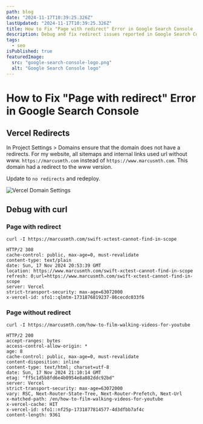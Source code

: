 ```yaml
---
path: blog
date: "2024-11-17T10:39:25.326Z"
lastUpdated: "2024-11-17T10:39:25.326Z"
title: How to Fix "Page with redirect" Error in Google Search Console
description: Debug and fix redirect issues reported in Google Search Console using curl
tags:
  - seo
isPublished: true
featuredImage:
  src: "google-search-console-logo.png"
  alt: "Google Search Console logo"
---
```


# How to Fix "Page with redirect" Error in Google Search Console

## Vercel Redirects

In Project Settings > Domains ensure that the domain does not have a redirects. For my website, all sitemaps and internal links used url without www. `https://marcusmth.com` instead of `https://www.marcusmth.com`. This domain had a redirect to the www version.

Update to `no redirects` and redeploy.

![Vercel Domain Settings](/images/vercel-domains-redirects.jpg)

## Debug with curl

### Page with redirect

`curl -I https://marcusmth.com/swift-xctest-cannot-find-in-scope`

```
HTTP/2 308
cache-control: public, max-age=0, must-revalidate
content-type: text/plain
date: Sun, 17 Nov 2024 20:53:39 GMT
location: https://www.marcusmth.com/swift-xctest-cannot-find-in-scope
refresh: 0;url=https://www.marcusmth.com/swift-xctest-cannot-find-in-scope
server: Vercel
strict-transport-security: max-age=63072000
x-vercel-id: sfo1::qlmtm-1731876819237-86cecdc033f6
```

### Page without redirect

`curl -I https://marcusmth.com/how-to-film-walking-videos-for-youtube`

```
HTTP/2 200
accept-ranges: bytes
access-control-allow-origin: *
age: 8
cache-control: public, max-age=0, must-revalidate
content-disposition: inline
content-type: text/html; charset=utf-8
date: Sun, 17 Nov 2024 21:10:14 GMT
etag: "ff5c1d5b8fd6e4b0954e8a082ddc92bd"
server: Vercel
strict-transport-security: max-age=63072000
vary: RSC, Next-Router-State-Tree, Next-Router-Prefetch, Next-Url
x-matched-path: /en/how-to-film-walking-videos-for-youtube
x-vercel-cache: HIT
x-vercel-id: sfo1::nf25p-1731877814577-4d3dfbb7af4c
content-length: 9361
```
